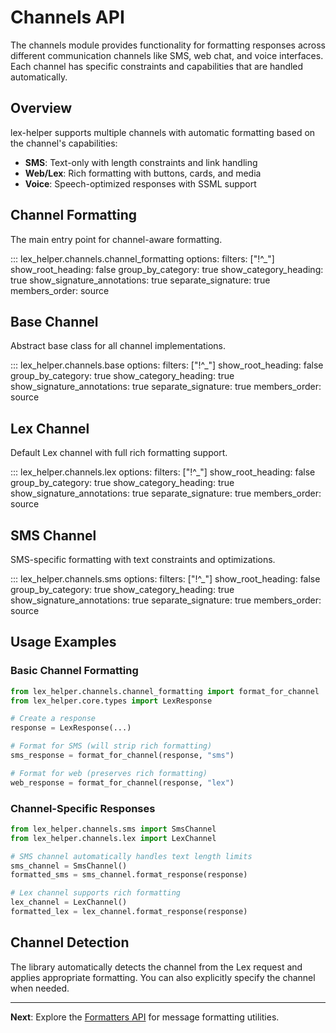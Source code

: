 # Channels API

The channels module provides functionality for formatting responses across different communication channels like SMS, web chat, and voice interfaces. Each channel has specific constraints and capabilities that are handled automatically.

## Overview

lex-helper supports multiple channels with automatic formatting based on the channel's capabilities:

- **SMS**: Text-only with length constraints and link handling
- **Web/Lex**: Rich formatting with buttons, cards, and media
- **Voice**: Speech-optimized responses with SSML support

## Channel Formatting

The main entry point for channel-aware formatting.

::: lex_helper.channels.channel_formatting
    options:
      filters: ["!^_"]
      show_root_heading: false
      group_by_category: true
      show_category_heading: true
      show_signature_annotations: true
      separate_signature: true
      members_order: source

## Base Channel

Abstract base class for all channel implementations.

::: lex_helper.channels.base
    options:
      filters: ["!^_"]
      show_root_heading: false
      group_by_category: true
      show_category_heading: true
      show_signature_annotations: true
      separate_signature: true
      members_order: source

## Lex Channel

Default Lex channel with full rich formatting support.

::: lex_helper.channels.lex
    options:
      filters: ["!^_"]
      show_root_heading: false
      group_by_category: true
      show_category_heading: true
      show_signature_annotations: true
      separate_signature: true
      members_order: source

## SMS Channel

SMS-specific formatting with text constraints and optimizations.

::: lex_helper.channels.sms
    options:
      filters: ["!^_"]
      show_root_heading: false
      group_by_category: true
      show_category_heading: true
      show_signature_annotations: true
      separate_signature: true
      members_order: source

## Usage Examples

### Basic Channel Formatting

```python
from lex_helper.channels.channel_formatting import format_for_channel
from lex_helper.core.types import LexResponse

# Create a response
response = LexResponse(...)

# Format for SMS (will strip rich formatting)
sms_response = format_for_channel(response, "sms")

# Format for web (preserves rich formatting)
web_response = format_for_channel(response, "lex")
```

### Channel-Specific Responses

```python
from lex_helper.channels.sms import SmsChannel
from lex_helper.channels.lex import LexChannel

# SMS channel automatically handles text length limits
sms_channel = SmsChannel()
formatted_sms = sms_channel.format_response(response)

# Lex channel supports rich formatting
lex_channel = LexChannel()
formatted_lex = lex_channel.format_response(response)
```

## Channel Detection

The library automatically detects the channel from the Lex request and applies appropriate formatting. You can also explicitly specify the channel when needed.

---

**Next**: Explore the [Formatters API](formatters.md) for message formatting utilities.
